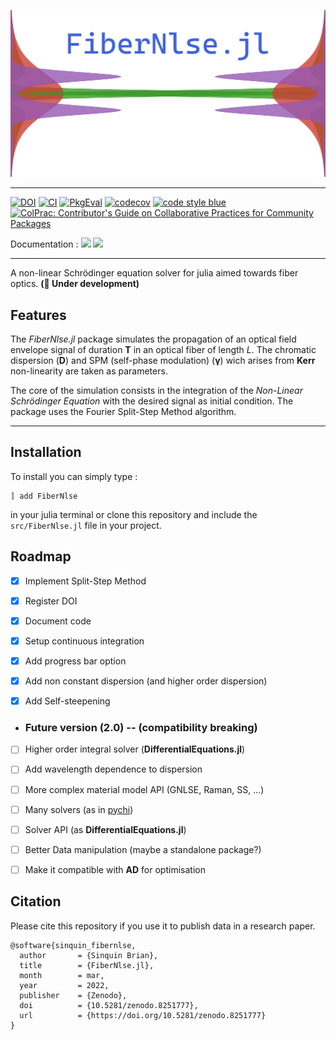 
<p align="center">
<img src="images/logo.png" />
</p>

---

[![DOI](https://zenodo.org/badge/DOI/10.5281/zenodo.8251777.svg)](https://doi.org/10.5281/zenodo.8251777) [![CI](https://github.com/brian-sinquin/FiberNlse.jl/actions/workflows/CI.yml/badge.svg)](https://github.com/brian-sinquin/FiberNlse.jl/actions/workflows/CI.yml) [![PkgEval](https://juliaci.github.io/NanosoldierReports/pkgeval_badges/N/NamedDims.svg)](https://juliaci.github.io/NanosoldierReports/pkgeval_badges/report.html) [![codecov](https://codecov.io/gh/curio-sitas/FiberNlse.jl/branch/main/graph/badge.svg?token=O9L9P064J1)](https://codecov.io/gh/curio-sitas/FiberNlse.jl) [![code style blue](https://img.shields.io/badge/code%20style-blue-4495d1.svg)](https://github.com/invenia/BlueStyle) [![ColPrac: Contributor's Guide on Collaborative Practices for Community Packages](https://img.shields.io/badge/ColPrac-Contributor's%20Guide-blueviolet)](https://github.com/SciML/ColPrac)

Documentation : [![](https://img.shields.io/badge/docs-stable-blue.svg)](https://curio-sitas.github.io/FiberNlse.jl/stable) [![](https://img.shields.io/badge/docs-dev-blue.svg)](https://curio-sitas.github.io/FiberNlse.jl/dev)

---

 A non-linear Schrödinger equation solver for julia aimed towards fiber optics. 
**(🚧 Under development)**
## Features

The *FiberNlse.jl* package simulates the propagation of an optical field envelope signal of duration **T** in an optical fiber of length *L*. The chromatic dispersion (**D**) and SPM (self-phase modulation) (**γ**) wich arises from **Kerr** non-linearity are taken as parameters.

The core of the simulation consists in the integration of the *Non-Linear Schrödinger Equation* with the desired signal as initial condition. The package uses the Fourier Split-Step Method algorithm. 

---

## Installation
To install you can simply type :
```
] add FiberNlse
```
in your julia terminal or clone this repository and include the `src/FiberNlse.jl` file in your project.

## Roadmap

- [x] Implement Split-Step Method
- [x] Register DOI
- [x] Document code
- [x] Setup continuous integration
- [x] Add progress bar option
- [x] Add non constant dispersion (and higher order dispersion)
- [x] Add Self-steepening

     
- ### Future version (2.0) -- (compatibility breaking)
- [ ] Higher order integral solver (**DifferentialEquations.jl**)
- [ ] Add wavelength dependence to dispersion
- [ ] More complex material model API (GNLSE, Raman, SS, ...)
- [ ] Many solvers (as in [pychi](https://github.com/pychi-code/pychi/tree/main))
- [ ] Solver API (as **DifferentialEquations.jl**)
- [ ] Better Data manipulation (maybe a standalone package?)
- [ ] Make it compatible with **AD** for optimisation
      

## Citation

Please cite this repository if you use it to publish data in a research paper.


```
@software{sinquin_fibernlse,
  author       = {Sinquin Brian},
  title        = {FiberNlse.jl},
  month        = mar,
  year         = 2022,
  publisher    = {Zenodo},
  doi          = {10.5281/zenodo.8251777},
  url          = {https://doi.org/10.5281/zenodo.8251777}
}
```

